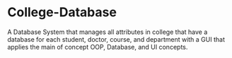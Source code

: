 # College-Database
A Database System that manages all attributes in college that have a database for each student, doctor, course, and department with a GUI that applies the main of concept OOP, Database, and UI concepts.
